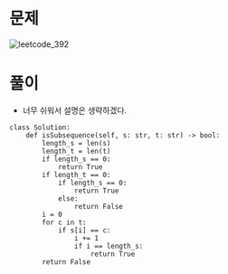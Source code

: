 # 문제
![leetcode_392](https://user-images.githubusercontent.com/51700219/77642935-d27c4a00-6fa1-11ea-90d2-5ddb360d9b47.png)

# 풀이
- 너무 쉬워서 설명은 생략하겠다.
```python3
class Solution:
    def isSubsequence(self, s: str, t: str) -> bool:
        length_s = len(s)
        length_t = len(t)
        if length_s == 0:
            return True
        if length_t == 0:
            if length_s == 0:
                return True
            else:
                return False
        i = 0
        for c in t:
            if s[i] == c:
                i += 1
                if i == length_s:
                    return True
        return False
        
```
